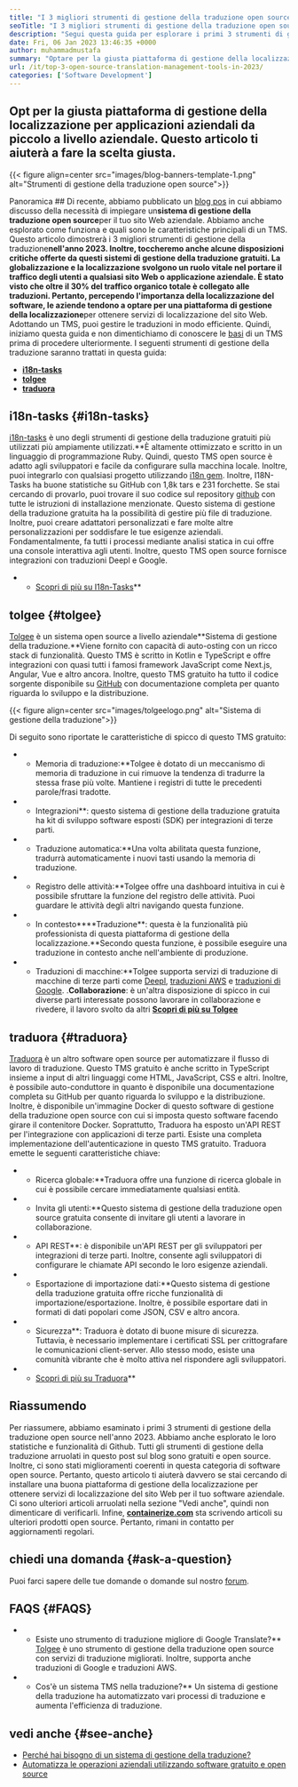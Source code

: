 ```yaml
---
title: "I 3 migliori strumenti di gestione della traduzione open source nel 2023" 
seoTitle: "I 3 migliori strumenti di gestione della traduzione open source nel 2023" 
description: "Segui questa guida per esplorare i primi 3 strumenti di gestione della traduzione open source nel 2023. Tutti e 3 TM sono gratuiti e offrono funzionalità ricche per gestire le localizzazioni." 
date: Fri, 06 Jan 2023 13:46:35 +0000
author: muhammadmustafa
summary: "Optare per la giusta piattaforma di gestione della localizzazione per applicazioni aziendali a livello di piccole e aziende. Questo articolo ti aiuterà a fare la scelta giusta." 
url: /it/top-3-open-source-translation-management-tools-in-2023/
categories: ['Software Development']
---
```


## Opt per la giusta piattaforma di gestione della localizzazione per applicazioni aziendali da piccolo a livello aziendale. Questo articolo ti aiuterà a fare la scelta giusta.

{{< figure align=center src="images/blog-banners-template-1.png" alt="Strumenti di gestione della traduzione open source">}}


Panoramica ##
Di recente, abbiamo pubblicato un [blog pos][1] in cui abbiamo discusso della necessità di impiegare un**sistema di gestione della traduzione open source**per il tuo sito Web aziendale. Abbiamo anche esplorato come funziona e quali sono le caratteristiche principali di un TMS. Questo articolo dimostrerà i 3 migliori strumenti di gestione della traduzione**nell'anno 2023. Inoltre, toccheremo anche alcune disposizioni critiche offerte da questi sistemi di gestione della traduzione gratuiti.
La globalizzazione e la localizzazione svolgono un ruolo vitale nel portare il traffico degli utenti a qualsiasi sito Web o applicazione aziendale. È stato visto che oltre il 30% del traffico organico totale è collegato alle traduzioni. Pertanto, percependo l'importanza della localizzazione del software, le aziende tendono a optare per una piattaforma di gestione della localizzazione**per ottenere servizi di localizzazione del sito Web. Adottando un TMS, puoi gestire le traduzioni in modo efficiente. Quindi, iniziamo questa guida e non dimentichiamo di conoscere le [basi][1] di un TMS prima di procedere ulteriormente.
I seguenti strumenti di gestione della traduzione saranno trattati in questa guida:
* [**i18n-tasks**][2]
* [**tolgee**][3]
* **[traduora][4]**

## i18n-tasks   {#i18n-tasks}
[i18n-tasks][5] è uno degli strumenti di gestione della traduzione gratuiti più utilizzati più ampiamente utilizzati.**È altamente ottimizzato e scritto in un linguaggio di programmazione Ruby. Quindi, questo TMS open source è adatto agli sviluppatori e facile da configurare sulla macchina locale. Inoltre, puoi integrarlo con qualsiasi progetto utilizzando [i18n gem][6]. Inoltre, I18N-Tasks ha buone statistiche su GitHub con 1,8k tars e 231 forchette.
Se stai cercando di provarlo, puoi trovare il suo codice sul repository [github][7] con tutte le istruzioni di installazione menzionate. Questo sistema di gestione della traduzione gratuita ha la possibilità di gestire più file di traduzione. Inoltre, puoi creare adattatori personalizzati e fare molte altre personalizzazioni per soddisfare le tue esigenze aziendali. Fondamentalmente, fa tutti i processi mediante analisi statica in cui offre una console interattiva agli utenti. Inoltre, questo TMS open source fornisce integrazioni con traduzioni Deepl e Google.
* * [Scopri di più su I18n-Tasks][5]**

## **tolgee** {#tolgee}
[Tolgee][8] è un sistema open source a livello aziendale**Sistema di gestione della traduzione.**Viene fornito con capacità di auto-osting con un ricco stack di funzionalità. Questo TMS è scritto in Kotlin e TypeScript e offre integrazioni con quasi tutti i famosi framework JavaScript come Next.js, Angular, Vue e altro ancora. Inoltre, questo TMS gratuito ha tutto il codice sorgente disponibile su [GitHub][9] con documentazione completa per quanto riguarda lo sviluppo e la distribuzione.

{{< figure align=center src="images/tolgeelogo.png" alt="Sistema di gestione della traduzione">}}

Di seguito sono riportate le caratteristiche di spicco di questo TMS gratuito:
* * Memoria di traduzione:**Tolgee è dotato di un meccanismo di memoria di traduzione in cui rimuove la tendenza di tradurre la stessa frase più volte. Mantiene i registri di tutte le precedenti parole/frasi tradotte.
* * Integrazioni**: questo sistema di gestione della traduzione gratuita ha kit di sviluppo software esposti (SDK) per integrazioni di terze parti.
* * Traduzione automatica:**Una volta abilitata questa funzione, tradurrà automaticamente i nuovi tasti usando la memoria di traduzione.
* * Registro delle attività:**Tolgee offre una dashboard intuitiva in cui è possibile sfruttare la funzione del registro delle attività. Puoi guardare le attività degli altri navigando questa funzione.
* * In contesto****Traduzione**: questa è la funzionalità più professionista di questa piattaforma di gestione della localizzazione.**Secondo questa funzione, è possibile eseguire una traduzione in contesto anche nell'ambiente di produzione.
* * Traduzioni di macchine:**Tolgee supporta servizi di traduzione di macchine di terze parti come [Deepl][10], [traduzioni AWS][11] e [traduzioni di Google][12].
.**Collaborazione**: è un'altra disposizione di spicco in cui diverse parti interessate possono lavorare in collaborazione e rivedere, il lavoro svolto da altri
[**Scopri di più su Tolgee**][8]

## **traduora** {#traduora}
[Traduora][13] è un altro software open source per automatizzare il flusso di lavoro di traduzione. Questo TMS gratuito è anche scritto in TypeScript insieme a input di altri linguaggi come HTML, JavaScript, CSS e altri. Inoltre, è possibile auto-conduttore in quanto è disponibile una documentazione completa su GitHub per quanto riguarda lo sviluppo e la distribuzione. Inoltre, è disponibile un'immagine Docker di questo software di gestione della traduzione open source con cui si imposta questo software facendo girare il contenitore Docker.
Soprattutto, Traduora ha esposto un'API REST per l'integrazione con applicazioni di terze parti. Esiste una completa implementazione dell'autenticazione in questo TMS gratuito.
Traduora emette le seguenti caratteristiche chiave:
* * Ricerca globale:**Traduora offre una funzione di ricerca globale in cui è possibile cercare immediatamente qualsiasi entità.
* * Invita gli utenti:**Questo sistema di gestione della traduzione open source gratuita consente di invitare gli utenti a lavorare in collaborazione.
* * API REST**: è disponibile un'API REST per gli sviluppatori per integrazioni di terze parti. Inoltre, consente agli sviluppatori di configurare le chiamate API secondo le loro esigenze aziendali.
* * Esportazione di importazione dati:**Questo sistema di gestione della traduzione gratuita offre ricche funzionalità di importazione/esportazione. Inoltre, è possibile esportare dati in formati di dati popolari come JSON, CSV e altro ancora.
* * Sicurezza**: Traduora è dotato di buone misure di sicurezza. Tuttavia, è necessario implementare i certificati SSL per crittografare le comunicazioni client-server.
Allo stesso modo, esiste una comunità vibrante che è molto attiva nel rispondere agli sviluppatori.
* * [Scopri di più su Traduora][13]**

## Riassumendo
Per riassumere, abbiamo esaminato i primi 3 strumenti di gestione della traduzione open source nell'anno 2023. Abbiamo anche esplorato le loro statistiche e funzionalità di Github. Tutti gli strumenti di gestione della traduzione arruolati in questo post sul blog sono gratuiti e open source. Inoltre, ci sono stati miglioramenti coerenti in questa categoria di software open source. Pertanto, questo articolo ti aiuterà davvero se stai cercando di installare una buona piattaforma di gestione della localizzazione per ottenere servizi di localizzazione del sito Web per il tuo software aziendale. Ci sono ulteriori articoli arruolati nella sezione "Vedi anche", quindi non dimenticare di verificarli.
Infine, [**containerize.com**][14] sta scrivendo articoli su ulteriori prodotti open source. Pertanto, rimani in contatto per aggiornamenti regolari.

## chiedi una domanda   {#ask-a-question}
Puoi farci sapere delle tue domande o domande sul nostro [forum][15].

## FAQS   {#FAQS}
* * Esiste uno strumento di traduzione migliore di Google Translate?**
[Tolgee][8] è uno strumento di gestione della traduzione open source con servizi di traduzione migliorati. Inoltre, supporta anche traduzioni di Google e traduzioni AWS.
* * Cos'è un sistema TMS nella traduzione?**
Un sistema di gestione della traduzione ha automatizzato vari processi di traduzione e aumenta l'efficienza di traduzione.

## vedi anche   {#see-anche}
  * [Perché hai bisogno di un sistema di gestione della traduzione?][1]
  * [Automatizza le operazioni aziendali utilizzando software gratuito e open source][16]

  
[1]: https://blog.containerize.com/software-development/why-do-you-need-a-translation-management-system/
[2]: #i18n-tasks
[3]: #Tolgee
[4]: #Traduora
[5]: https://glebm.github.io/i18n-tasks/
[6]: https://github.com/svenfuchs/i18n
[7]: https://github.com/glebm/i18n-tasks
[8]: https://tolgee.io/
[9]: https://github.com/tolgee/tolgee-platform
[10]: https://www.deepl.com/en/translator
[11]: https://aws.amazon.com/translate/
[12]: https://translate.google.com/
[13]: https://traduora.co/
[14]: https://www.containerize.com/
[15]: https://forum.containerize.com/
[16]: https://blog.containerize.com/blogging/automate-business-operations-using-open-source-software/
